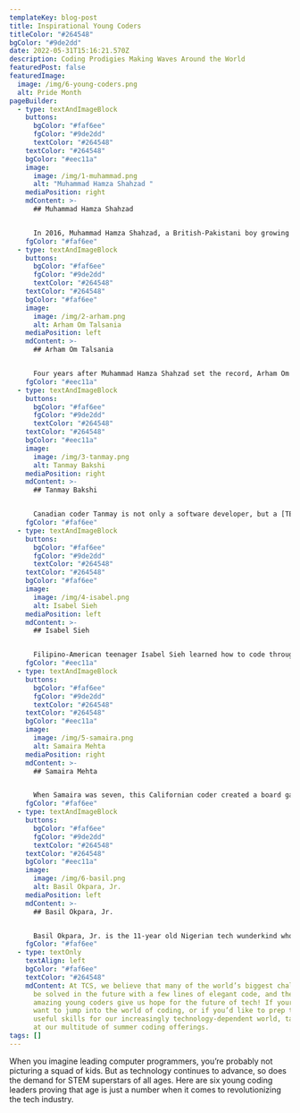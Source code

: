 ```yaml
---
templateKey: blog-post
title: Inspirational Young Coders
titleColor: "#264548"
bgColor: "#9de2dd"
date: 2022-05-31T15:16:21.570Z
description: Coding Prodigies Making Waves Around the World
featuredPost: false
featuredImage:
  image: /img/6-young-coders.png
  alt: Pride Month
pageBuilder:
  - type: textAndImageBlock
    buttons:
      bgColor: "#faf6ee"
      fgColor: "#9de2dd"
      textColor: "#264548"
    textColor: "#264548"
    bgColor: "#eec11a"
    image:
      image: /img/1-muhammad.png
      alt: "Muhammad Hamza Shahzad "
    mediaPosition: right
    mdContent: >-
      ## Muhammad Hamza Shahzad


      In 2016, Muhammad Hamza Shahzad, a British-Pakistani boy growing up in Birmingham, UK became the youngest qualified computer programmer in the world at the age of seven. When he was only 6 years old, he took the famously difficult Microsoft exam and passed with flying colors, earning him a highly sought-after certification from Microsoft. Technically, with this certificate, Muhammad could leave elementary school now and land a high-paying job in IT! Muhammad, who received his first computer at the age of 2 and a half, has been largely tutored by his father, who is a tech-whiz at the American IT company Cyber Royal. These days, Muhammad is working on developing a game that can be won in less than 30 clicks.
    fgColor: "#faf6ee"
  - type: textAndImageBlock
    buttons:
      bgColor: "#faf6ee"
      fgColor: "#9de2dd"
      textColor: "#264548"
    textColor: "#264548"
    bgColor: "#faf6ee"
    image:
      image: /img/2-arham.png
      alt: Arham Om Talsania
    mediaPosition: left
    mdContent: >-
      ## Arham Om Talsania


      Four years after Muhammad Hamza Shahzad set the record, Arham Om Talsania broke it, becoming the current Guinness World Record holder for the youngest computer programmer in the world. Arham cracked the Python programming language exam, an exam considered difficult even by aspiring adult engineers, in January of 2020. He is currently busily producing 2D, 3D, and text-based versions of his own video game and aspires to design robots that can help people in need.
    fgColor: "#eec11a"
  - type: textAndImageBlock
    buttons:
      bgColor: "#faf6ee"
      fgColor: "#9de2dd"
      textColor: "#264548"
    textColor: "#264548"
    bgColor: "#eec11a"
    image:
      image: /img/3-tanmay.png
      alt: Tanmay Bakshi
    mediaPosition: right
    mdContent: >-
      ## Tanmay Bakshi


      Canadian coder Tanmay is not only a software developer, but a [TEDx speaker](https://www.youtube.com/watch?v=y-lyzsqnK-c), YouTuber, author, and the world’s youngest IBM Watson developer. Tanmay began to learn programming at the age of 5; by age eight, he had designed his first app, and by age nine, he had built a now-popular iPhone app called “tTables” that helps kids learn multiplication tables. At age 12, Tanmay became the youngest IBM Watson developer in the world. Tanmay also devotes himself to spreading knowledge by authoring multiple books — including [Hello Swift!](https://www.manning.com/books/hello-swift), an iOS programming guide for kids — and by uploading videos to his YouTube channel [Tanmay Teaches](https://www.youtube.com/watch?v=i8f_QLkpIEg). In his free time, Tanmay is working on a project with IBM to help a quadriplegic woman learn how to communicate through the power of artificial intelligence.
    fgColor: "#faf6ee"
  - type: textAndImageBlock
    buttons:
      bgColor: "#faf6ee"
      fgColor: "#9de2dd"
      textColor: "#264548"
    textColor: "#264548"
    bgColor: "#faf6ee"
    image:
      image: /img/4-isabel.png
      alt: Isabel Sieh
    mediaPosition: left
    mdContent: >-
      ## Isabel Sieh


      Filipino-American teenager Isabel Sieh learned how to code through Code Academy at the age of ten. When Isabel moved from New York to the Philippines, her individual passion for coding blossomed into community-centered education & activism; she founded [Girls Will Code](https://www.girlswillcode.com/), an organization that encourages girls to participate in activities related to coding, programming, robotics and engineering. Through her effort, Isabel is working to ensure that kids — and young girls especially — have the opportunity to learn the basics of coding, jump-starting their coding journeys.
    fgColor: "#eec11a"
  - type: textAndImageBlock
    buttons:
      bgColor: "#faf6ee"
      fgColor: "#9de2dd"
      textColor: "#264548"
    textColor: "#264548"
    bgColor: "#eec11a"
    image:
      image: /img/5-samaira.png
      alt: Samaira Mehta
    mediaPosition: right
    mdContent: >-
      ## Samaira Mehta


      When Samaira was seven, this Californian coder created a board game called [CoderBunnyz](http://www.coderbunnyz.com/), which aims to teach players the basics of computer programming. The game, which sold hundreds of copies in its first years, caught the attention of big tech firms and led Samaira to found her own company at age nine. Samaira followed CoderBunnyz up with another game called CoderMindz that teaches basic AI concepts using JavaScript. Her coding and business ventures have brought Samaira to companies like Facebook, Microsoft, and Google, as well as schools and libraries, where she holds workshops for employers and their kids about how to engage young people in coding.
    fgColor: "#faf6ee"
  - type: textAndImageBlock
    buttons:
      bgColor: "#faf6ee"
      fgColor: "#9de2dd"
      textColor: "#264548"
    textColor: "#264548"
    bgColor: "#eec11a"
    image:
      image: /img/6-basil.png
      alt: Basil Okpara, Jr.
    mediaPosition: left
    mdContent: >-
      ## Basil Okpara, Jr.


      Basil Okpara, Jr. is the 11-year old Nigerian tech wunderkind whose original gaming creations have been taking the Google Play Store by storm. By the age of 9, Basil had built over 30 mobile games out of sheer interest using Scratch — the same block-based visual programming language we teach in our beginner classes at The Coding Space. Basil has been featured on CNN International, Kidpreneur Africa Ambassador, Reuters News Agency and many other outlets. His most popular game, [Mosquito Mash](https://arcade.gamesalad.com/games/131573), is designed to raise awareness of the various diseases caused by mosquitos.
    fgColor: "#faf6ee"
  - type: textOnly
    textAlign: left
    bgColor: "#faf6ee"
    textColor: "#264548"
    mdContent: At TCS, we believe that many of the world’s biggest challenges will
      be solved in the future with a few lines of elegant code, and these
      amazing young coders give us hope for the future of tech! If your kids
      want to jump into the world of coding, or if you’d like to prep them with
      useful skills for our increasingly technology-dependent world, take a look
      at our multitude of summer coding offerings.
tags: []
---
```

When you imagine leading computer programmers, you’re probably not picturing a squad of kids. But as technology continues to advance, so does the demand for STEM superstars of all ages. Here are six young coding leaders proving that age is just a number when it comes to revolutionizing the tech industry.